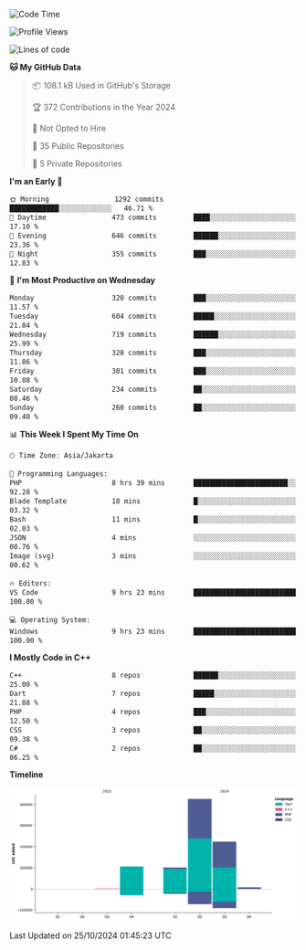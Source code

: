<!--START_SECTION:waka-->
![Code Time](http://img.shields.io/badge/Code%20Time-237%20hrs%2029%20mins-blue)

![Profile Views](http://img.shields.io/badge/Profile%20Views-12-blue)

![Lines of code](https://img.shields.io/badge/From%20Hello%20World%20I%27ve%20Written-861.9%20thousand%20lines%20of%20code-blue)

**🐱 My GitHub Data** 

> 📦 108.1 kB Used in GitHub's Storage 
 > 
> 🏆 372 Contributions in the Year 2024
 > 
> 🚫 Not Opted to Hire
 > 
> 📜 35 Public Repositories 
 > 
> 🔑 5 Private Repositories 
 > 
**I'm an Early 🐤** 

```text
🌞 Morning                1292 commits        ████████████░░░░░░░░░░░░░   46.71 % 
🌆 Daytime                473 commits         ████░░░░░░░░░░░░░░░░░░░░░   17.10 % 
🌃 Evening                646 commits         ██████░░░░░░░░░░░░░░░░░░░   23.36 % 
🌙 Night                  355 commits         ███░░░░░░░░░░░░░░░░░░░░░░   12.83 % 
```
📅 **I'm Most Productive on Wednesday** 

```text
Monday                   320 commits         ███░░░░░░░░░░░░░░░░░░░░░░   11.57 % 
Tuesday                  604 commits         █████░░░░░░░░░░░░░░░░░░░░   21.84 % 
Wednesday                719 commits         ██████░░░░░░░░░░░░░░░░░░░   25.99 % 
Thursday                 328 commits         ███░░░░░░░░░░░░░░░░░░░░░░   11.86 % 
Friday                   301 commits         ███░░░░░░░░░░░░░░░░░░░░░░   10.88 % 
Saturday                 234 commits         ██░░░░░░░░░░░░░░░░░░░░░░░   08.46 % 
Sunday                   260 commits         ██░░░░░░░░░░░░░░░░░░░░░░░   09.40 % 
```


📊 **This Week I Spent My Time On** 

```text
🕑︎ Time Zone: Asia/Jakarta

💬 Programming Languages: 
PHP                      8 hrs 39 mins       ███████████████████████░░   92.28 % 
Blade Template           18 mins             █░░░░░░░░░░░░░░░░░░░░░░░░   03.32 % 
Bash                     11 mins             █░░░░░░░░░░░░░░░░░░░░░░░░   02.03 % 
JSON                     4 mins              ░░░░░░░░░░░░░░░░░░░░░░░░░   00.76 % 
Image (svg)              3 mins              ░░░░░░░░░░░░░░░░░░░░░░░░░   00.62 % 

🔥 Editors: 
VS Code                  9 hrs 23 mins       █████████████████████████   100.00 % 

💻 Operating System: 
Windows                  9 hrs 23 mins       █████████████████████████   100.00 % 
```

**I Mostly Code in C++** 

```text
C++                      8 repos             ██████░░░░░░░░░░░░░░░░░░░   25.00 % 
Dart                     7 repos             █████░░░░░░░░░░░░░░░░░░░░   21.88 % 
PHP                      4 repos             ███░░░░░░░░░░░░░░░░░░░░░░   12.50 % 
CSS                      3 repos             ██░░░░░░░░░░░░░░░░░░░░░░░   09.38 % 
C#                       2 repos             ██░░░░░░░░░░░░░░░░░░░░░░░   06.25 % 
```



**Timeline**

![Lines of Code chart](https://raw.githubusercontent.com/PradiptaAhmad/PradiptaAhmad/main/assets/bar_graph.png)


 Last Updated on 25/10/2024 01:45:23 UTC
<!--END_SECTION:waka-->
